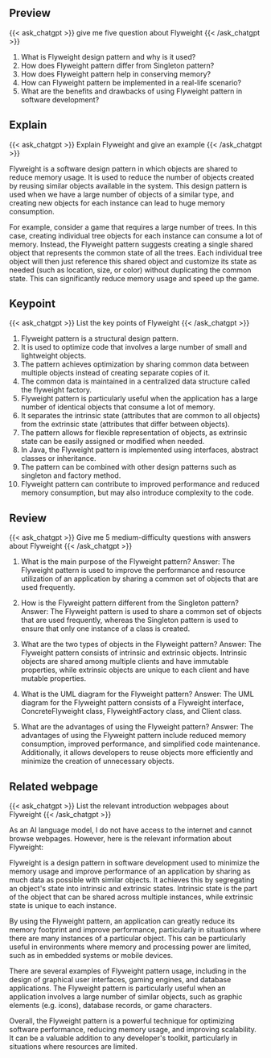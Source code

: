 ## Preview
{{< ask_chatgpt >}}
give me five question about Flyweight
{{< /ask_chatgpt >}}



1. What is Flyweight design pattern and why is it used?
2. How does Flyweight pattern differ from Singleton pattern?
3. How does Flyweight pattern help in conserving memory?
4. How can Flyweight pattern be implemented in a real-life scenario?
5. What are the benefits and drawbacks of using Flyweight pattern in software development?   

## Explain
{{< ask_chatgpt >}}
Explain Flyweight and give an example
{{< /ask_chatgpt >}}



Flyweight is a software design pattern in which objects are shared to reduce memory usage. It is used to reduce the number of objects created by reusing similar objects available in the system. This design pattern is used when we have a large number of objects of a similar type, and creating new objects for each instance can lead to huge memory consumption. 

For example, consider a game that requires a large number of trees. In this case, creating individual tree objects for each instance can consume a lot of memory. Instead, the Flyweight pattern suggests creating a single shared object that represents the common state of all the trees. Each individual tree object will then just reference this shared object and customize its state as needed (such as location, size, or color) without duplicating the common state. This can significantly reduce memory usage and speed up the game.   

## Keypoint
{{< ask_chatgpt >}}
List the key points of Flyweight
{{< /ask_chatgpt >}}



1. Flyweight pattern is a structural design pattern.
2. It is used to optimize code that involves a large number of small and lightweight objects.
3. The pattern achieves optimization by sharing common data between multiple objects instead of creating separate copies of it.
4. The common data is maintained in a centralized data structure called the flyweight factory.
5. Flyweight pattern is particularly useful when the application has a large number of identical objects that consume a lot of memory.
6. It separates the intrinsic state (attributes that are common to all objects) from the extrinsic state (attributes that differ between objects).
7. The pattern allows for flexible representation of objects, as extrinsic state can be easily assigned or modified when needed.
8. In Java, the Flyweight pattern is implemented using interfaces, abstract classes or inheritance.
9. The pattern can be combined with other design patterns such as singleton and factory method.
10. Flyweight pattern can contribute to improved performance and reduced memory consumption, but may also introduce complexity to the code.   

## Review
{{< ask_chatgpt >}}
Give me 5 medium-difficulty questions with answers about Flyweight
{{< /ask_chatgpt >}}



1. What is the main purpose of the Flyweight pattern?
Answer: The Flyweight pattern is used to improve the performance and resource utilization of an application by sharing a common set of objects that are used frequently.

2. How is the Flyweight pattern different from the Singleton pattern?
Answer: The Flyweight pattern is used to share a common set of objects that are used frequently, whereas the Singleton pattern is used to ensure that only one instance of a class is created.

3. What are the two types of objects in the Flyweight pattern?
Answer: The Flyweight pattern consists of intrinsic and extrinsic objects. Intrinsic objects are shared among multiple clients and have immutable properties, while extrinsic objects are unique to each client and have mutable properties.

4. What is the UML diagram for the Flyweight pattern?
Answer: The UML diagram for the Flyweight pattern consists of a Flyweight interface, ConcreteFlyweight class, FlyweightFactory class, and Client class.

5. What are the advantages of using the Flyweight pattern?
Answer: The advantages of using the Flyweight pattern include reduced memory consumption, improved performance, and simplified code maintenance. Additionally, it allows developers to reuse objects more efficiently and minimize the creation of unnecessary objects.   

## Related webpage
{{< ask_chatgpt >}}
List the relevant introduction webpages about Flyweight
{{< /ask_chatgpt >}}



As an AI language model, I do not have access to the internet and cannot browse webpages. However, here is the relevant information about Flyweight:

Flyweight is a design pattern in software development used to minimize the memory usage and improve performance of an application by sharing as much data as possible with similar objects. It achieves this by segregating an object's state into intrinsic and extrinsic states. Intrinsic state is the part of the object that can be shared across multiple instances, while extrinsic state is unique to each instance.

By using the Flyweight pattern, an application can greatly reduce its memory footprint and improve performance, particularly in situations where there are many instances of a particular object. This can be particularly useful in environments where memory and processing power are limited, such as in embedded systems or mobile devices.

There are several examples of Flyweight pattern usage, including in the design of graphical user interfaces, gaming engines, and database applications. The Flyweight pattern is particularly useful when an application involves a large number of similar objects, such as graphic elements (e.g. icons), database records, or game characters.

Overall, the Flyweight pattern is a powerful technique for optimizing software performance, reducing memory usage, and improving scalability. It can be a valuable addition to any developer's toolkit, particularly in situations where resources are limited.   

